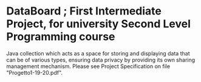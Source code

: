 # DataBoard ; First Intermediate Project, for university Second Level Programming course
Java collection which acts as a space for storing and displaying data that can be of various types, ensuring data privacy by providing its own sharing management mechanism.
Please see Project Specification on file "Progetto1-19-20.pdf".
